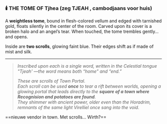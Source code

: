 ### 🕯️ THE TOME OF Tjhea (zeg TJEAH , cambodjaans voor huis)

A **weightless tome**, bound in flesh-colored vellum and edged with tarnished gold, floats silently in the center of the room. Carved upon its cover is a broken halo and an angel’s tear. When touched, the tome trembles gently… and opens.

Inside are **two scrolls**, glowing faint blue. Their edges shift as if made of mist and silk.

---

> _Inscribed upon each is a single word, written in the Celestial tongue "Tjeah' —the word means both “home” and “end.”_
> 
> _These are scrolls of Town Portal._  
> _Each scroll can be used **once** to tear a rift between worlds, opening a glowing portal that leads directly to the **square of a town where Recognision and potatoes are found**._  
> _They shimmer with ancient power, older even than the Horadrim, remnants of the same light Virelliel once sang into the void._

==nieuwe vendor in town. Met scrolls... Wirth?==